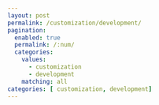 ```yaml
---
layout: post
permalink: /customization/development/
pagination: 
  enabled: true
  permalink: /:num/
  categories:
    values:
      - customization
      - development
    matching: all
categories: [ customization, development]
---
```

